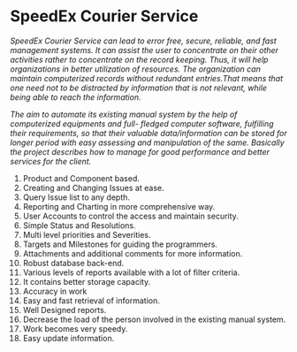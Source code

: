 # SpeedEx Courier Service

*SpeedEx Courier Service can lead to error free, secure, reliable, and fast management systems. It can assist the user to concentrate on their other activities rather to concentrate on the record keeping. Thus, it will help organizations in better utilization of resources. The organization can maintain computerized records without redundant entries.That means that one need not to be distracted by information that is not relevant, while being able to reach the information.*

*The aim to automate its existing manual system by the help of computerized equipments and full- fledged computer software, fulfilling their requirements, so that their valuable
data/information can be stored for longer period with easy assessing and manipulation of the same. Basically the project describes how to manage for good performance and better services for the client.*

1. Product and Component based.
2. Creating and Changing Issues at ease.
3. Query Issue list to any depth.
4. Reporting and Charting in more comprehensive way.
5. User Accounts to control the access and maintain security.
6. Simple Status and Resolutions.
7. Multi level priorities and Severities.
8. Targets and Milestones for guiding the programmers.
9. Attachments and additional comments for more information.
10. Robust database back-end.
11. Various levels of reports available with a lot of filter criteria.
12. It contains better storage capacity.
13. Accuracy in work
14. Easy and fast retrieval of information.
15. Well Designed reports.
16. Decrease the load of the person involved in the existing manual system.
17. Work becomes very speedy.
18. Easy update information.
